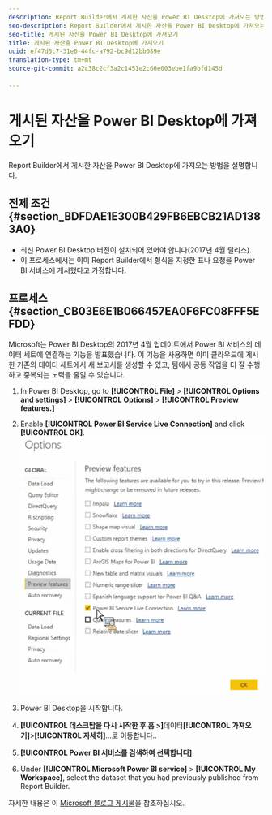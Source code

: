 ```yaml
---
description: Report Builder에서 게시한 자산을 Power BI Desktop에 가져오는 방법을 설명합니다.
seo-description: Report Builder에서 게시한 자산을 Power BI Desktop에 가져오는 방법을 설명합니다.
seo-title: 게시된 자산을 Power BI Desktop에 가져오기
title: 게시된 자산을 Power BI Desktop에 가져오기
uuid: ef47d5c7-31e0-44fc-a792-bc9d12bb089e
translation-type: tm+mt
source-git-commit: a2c38c2cf3a2c1451e2c60e003ebe1fa9bfd145d

---
```



# 게시된 자산을 Power BI Desktop에 가져오기

Report Builder에서 게시한 자산을 Power BI Desktop에 가져오는 방법을 설명합니다.

## 전제 조건 {#section_BDFDAE1E300B429FB6EBCB21AD1383A0}

* 최신 Power BI Desktop 버전이 설치되어 있어야 합니다(2017년 4월 릴리스).
* 이 프로세스에서는 이미 Report Builder에서 형식을 지정한 표나 요청을 Power BI 서비스에 게시했다고 가정합니다.

## 프로세스 {#section_CB03E6E1B066457EA0F6FC08FFF5EFDD}

Microsoft는 Power BI Desktop의 2017년 4월 업데이트에서 Power BI 서비스의 데이터 세트에 연결하는 기능을 발표했습니다. 이 기능을 사용하면 이미 클라우드에 게시한 기존의 데이터 세트에서 새 보고서를 생성할 수 있고, 팀에서 공동 작업을 더 잘 수행하고 중복되는 노력을 줄일 수 있습니다.

1. In Power BI Desktop, go to **[!UICONTROL File]** &gt; **[!UICONTROL Options and settings]** &gt; **[!UICONTROL Options]** &gt; **[!UICONTROL Preview features.]**
1. Enable **[!UICONTROL Power BI Service Live Connection]** and click **[!UICONTROL OK]**. ![](assets/bi-preview-features.png)

1. Power BI Desktop을 시작합니다.
1. **[!UICONTROL 데스크탑을 다시 시작한 후 홈 &gt;]**&#x200B;데이터&#x200B;**[!UICONTROL 가져오기]**&gt;**[!UICONTROL 자세히]**...로 이동합니다..
1. **[!UICONTROL Power BI 서비스를 검색하여 선택합니다]**.
1. Under **[!UICONTROL Microsoft Power BI service]** &gt; **[!UICONTROL My Workspace]**, select the dataset that you had previously published from Report Builder.

자세한 내용은 이 [Microsoft 블로그 게시물](https://powerbi.microsoft.com/en-us/blog/connecting-to-datasets-in-the-power-bi-service-from-desktop/)을 참조하십시오.
